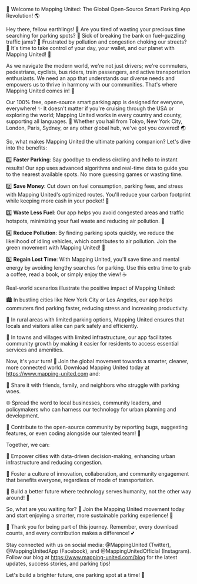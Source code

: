 🚀 Welcome to Mapping United: The Global Open-Source Smart Parking App Revolution! 🌎

Hey there, fellow earthlings! 👋 Are you tired of wasting your precious time searching for parking spots? 💸 Sick of breaking the bank on fuel-guzzling traffic jams? 🚗 Frustrated by pollution and congestion choking our streets? 🚫 It's time to take control of your day, your wallet, and our planet with Mapping United! 🌟

As we navigate the modern world, we're not just drivers; we're commuters, pedestrians, cyclists, bus riders, train passengers, and active transportation enthusiasts. We need an app that understands our diverse needs and empowers us to thrive in harmony with our communities. That's where Mapping United comes in! 🌈

Our 100% free, open-source smart parking app is designed for everyone, everywhere! ✨ It doesn't matter if you're cruising through the USA or exploring the world; Mapping United works in every country and county, supporting all languages. 💬 Whether you hail from Tokyo, New York City, London, Paris, Sydney, or any other global hub, we've got you covered! 🌏

So, what makes Mapping United the ultimate parking companion? Let's dive into the benefits:

1️⃣ **Faster Parking**: Say goodbye to endless circling and hello to instant results! Our app uses advanced algorithms and real-time data to guide you to the nearest available spots. No more guessing games or wasting time.

2️⃣ **Save Money**: Cut down on fuel consumption, parking fees, and stress with Mapping United's optimized routes. You'll reduce your carbon footprint while keeping more cash in your pocket! 💸

3️⃣ **Waste Less Fuel**: Our app helps you avoid congested areas and traffic hotspots, minimizing your fuel waste and reducing air pollution. 🌈

4️⃣ **Reduce Pollution**: By finding parking spots quickly, we reduce the likelihood of idling vehicles, which contributes to air pollution. Join the green movement with Mapping United! 🌿

5️⃣ **Regain Lost Time**: With Mapping United, you'll save time and mental energy by avoiding lengthy searches for parking. Use this extra time to grab a coffee, read a book, or simply enjoy the view! ☕️

Real-world scenarios illustrate the positive impact of Mapping United:

🏙️ In bustling cities like New York City or Los Angeles, our app helps commuters find parking faster, reducing stress and increasing productivity.

🌳 In rural areas with limited parking options, Mapping United ensures that locals and visitors alike can park safely and efficiently.

🚂 In towns and villages with limited infrastructure, our app facilitates community growth by making it easier for residents to access essential services and amenities.

Now, it's your turn! 🎉 Join the global movement towards a smarter, cleaner, more connected world. Download Mapping United today at https://www.mapping-united.com and:

👥 Share it with friends, family, and neighbors who struggle with parking woes.

🌐 Spread the word to local businesses, community leaders, and policymakers who can harness our technology for urban planning and development.

💪 Contribute to the open-source community by reporting bugs, suggesting features, or even coding alongside our talented team! 🤖

Together, we can:

🔴 Empower cities with data-driven decision-making, enhancing urban infrastructure and reducing congestion.

🌟 Foster a culture of innovation, collaboration, and community engagement that benefits everyone, regardless of mode of transportation.

💪 Build a better future where technology serves humanity, not the other way around! 🌈

So, what are you waiting for? 🤔 Join the Mapping United movement today and start enjoying a smarter, more sustainable parking experience! 🎉

👋 Thank you for being part of this journey. Remember, every download counts, and every contribution makes a difference! 💕

Stay connected with us on social media: @MappingUnited (Twitter), @MappingUnitedApp (Facebook), and @MappingUnitedOfficial (Instagram). Follow our blog at https://www.mapping-united.com/blog for the latest updates, success stories, and parking tips!

Let's build a brighter future, one parking spot at a time! 🌟